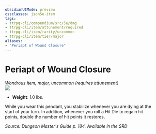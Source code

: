 ```yaml
---
obsidianUIMode: preview
cssclasses: json5e-item
tags:
- ttrpg-cli/compendium/src/5e/dmg
- ttrpg-cli/item/attunement/required
- ttrpg-cli/item/rarity/uncommon
- ttrpg-cli/item/tier/major
aliases: 
- "Periapt of Wound Closure"
---
```

# Periapt of Wound Closure
*Wondrous item, major, uncommon (requires attunement)*  
![](3-Mechanics/CLI/items/img/periapt-of-wound-closure.webp#right)

- **Weight**: 1.0 lbs.

While you wear this pendant, you stabilize whenever you are dying at the start of your turn. In addition, whenever you roll a Hit Die to regain hit points, double the number of hit points it restores.

*Source: Dungeon Master's Guide p. 184. Available in the <span title='Systems Reference Document (5.1)'>SRD</span>*